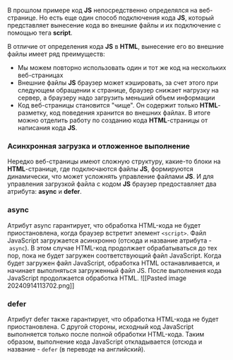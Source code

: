 В прошлом примере код **JS** непосредственно определялся на веб-странице. Но есть еще один способ подключения кода **JS**, который представляет вынесение кода во внешние файлы и их подключение с помощью тега **script**.

В отличие от определения кода **JS** в **HTML**, вынесение его во внешние файлы имеет ряд преимуществ:
- Мы можем повторно использовать один и тот же код на нескольких веб-страницах
- Внешние файлы **JS** браузер может кэшировать, за счет этого при следующем обращении к странице, браузер снижает нагрузку на сервер, а браузеру надо загрузить меньший объем информации
- Код веб-страницы становится "чище". Он содержит только **HTML**-разметку, код поведения хранится во внешних файлах. В итоге можно отделить работу по созданию кода **HTML**-страницы от написания кода **JS**.

### Асинхронная загрузка и отложенное выполнение
Нередко веб-страницы имеют сложную структуру, какие-то блоки на **HTML**-странице, где подключаются файлы **JS**, формируются динамически, что может усложнять управление файлами **JS**. И для управления загрузкой файла с кодом **JS** браузер предоставляет два атрибута: **async** и **defer**.

### async
Атрибут async гарантирует, что обработка HTML-кода не будет приостановлена, когда браузер встретит элемент `<script>`. Файл JavaScript загружается асинхронно (отсюда и название атрибута - `async`). В этом случае HTML-код продолжает обрабатываться до тех пор, пока не будет загружен соответствующий файл JavaScript. Когда будет загружен файл JavaScript, обработка HTML останавливается, и начинает выполняться загруженный файл JS. После выполнения кода JavaScript продолжается обработка HTML.
![[Pasted image 20240914113702.png]]

### defer
Атрибут defer также гарантирует, что обработка HTML-кода не будет приостановлена. С другой стороны, исходный код JavaScript выполняется только после полной обработки HTML-кода. Таким образом, выполнение кода JavaScript откладывается (отсюда и название - `defer` (в переводе на английский).